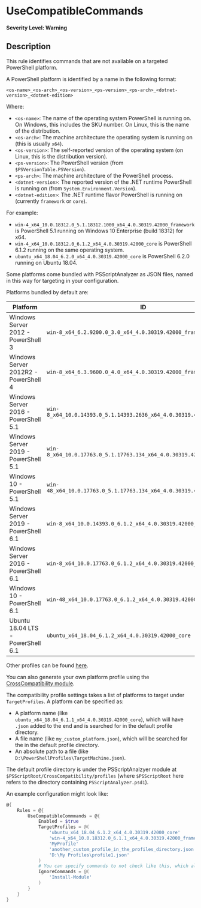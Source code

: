 # UseCompatibleCommands

**Severity Level: Warning**

## Description

This rule identifies commands that are not available on a targeted PowerShell platform.

A PowerShell platform is identified by a name in the following format:

```
<os-name>_<os-arch>_<os-version>_<ps-version>_<ps-arch>_<dotnet-version>_<dotnet-edition>
```

Where:

- `<os-name>`: The name of the operating system PowerShell is running on.
    On Windows, this includes the SKU number.
    On Linux, this is the name of the distribution.
- `<os-arch>`: The machine architecture the operating system is running on (this is usually `x64`).
- `<os-version>`: The self-reported version of the operating system (on Linux, this is the distribution version).
- `<ps-version>`: The PowerShell version (from `$PSVersionTable.PSVersion`).
- `<ps-arch>`: The machine architecture of the PowerShell process.
- `<dotnet-version>`: The reported version of the .NET runtime PowerShell is running on (from `System.Environment.Version`).
- `<dotnet-edition>`: The .NET runtime flavor PowerShell is running on (currently `framework` or `core`).

For example:

- `win-4_x64_10.0.18312.0_5.1.18312.1000_x64_4.0.30319.42000_framework` is PowerShell 5.1 running on Windows 10 Enterprise (build 18312) for x64.
- `win-4_x64_10.0.18312.0_6.1.2_x64_4.0.30319.42000_core` is PowerShell 6.1.2 running on the same operating system.
- `ubuntu_x64_18.04_6.2.0_x64_4.0.30319.42000_core` is PowerShell 6.2.0 running on Ubuntu 18.04.

Some platforms come bundled with PSScriptAnalyzer as JSON files, named in this way for targeting in your configuration.

Platforms bundled by default are:

| Platform                             | ID                                                                    |
| ------------------------------------ | --------------------------------------------------------------------- |
| Windows Server 2012 - PowerShell 3   | `win-8_x64_6.2.9200.0_3.0_x64_4.0.30319.42000_framework`              |
| Windows Server 2012R2 - PowerShell 4 | `win-8_x64_6.3.9600.0_4.0_x64_4.0.30319.42000_framework`              |
| Windows Server 2016 - PowerShell 5.1 | `win-8_x64_10.0.14393.0_5.1.14393.2636_x64_4.0.30319.42000_framework` |
| Windows Server 2019 - PowerShell 5.1 | `win-8_x64_10.0.17763.0_5.1.17763.134_x64_4.0.30319.42000_framework`  |
| Windows 10 - PowerShell 5.1          | `win-48_x64_10.0.17763.0_5.1.17763.134_x64_4.0.30319.42000_framework` |
| Windows Server 2019 - PowerShell 6.1 | `win-8_x64_10.0.14393.0_6.1.2_x64_4.0.30319.42000_core`               |
| Windows Server 2016 - PowerShell 6.1 | `win-8_x64_10.0.17763.0_6.1.2_x64_4.0.30319.42000_core`               |
| Windows 10 - PowerShell 6.1          | `win-48_x64_10.0.17763.0_6.1.2_x64_4.0.30319.42000_core`              |
| Ubuntu 18.04 LTS - PowerShell 6.1    | `ubuntu_x64_18.04_6.1.2_x64_4.0.30319.42000_core`                     |

Other profiles can be found [here](https://github.com/PowerShell/PSScriptAnalyzer/tree/development/CrossCompatibility/optional_profiles).

You can also generate your own platform profile using the [CrossCompatibility module](https://github.com/PowerShell/PSScriptAnalyzer/tree/development/CrossCompatibility).

The compatibility profile settings takes a list of platforms to target under `TargetProfiles`.
A platform can be specified as:

- A platform name (like `ubuntu_x64_18.04_6.1.1_x64_4.0.30319.42000_core`), which will have `.json` added to the end
  and is searched for in the default profile directory.
- A file name (like `my_custom_platform.json`), which will be searched for the in the default profile directory.
- An absolute path to a file (like `D:\PowerShellProfiles\TargetMachine.json`).

The default profile directory is under the PSScriptAnalzyer module at `$PSScriptRoot/CrossCompatibility/profiles`
(where `$PSScriptRoot` here refers to the directory containing `PSScriptAnalyzer.psd1`).

An example configuration might look like:

```PowerShell
@{
    Rules = @{
        UseCompatibleCommmands = @{
            Enabled = $true
            TargetProfiles = @(
                'ubuntu_x64_18.04_6.1.2_x64_4.0.30319.42000_core'
                'win-4_x64_10.0.18312.0_6.1.1_x64_4.0.30319.42000_framework'
                'MyProfile'
                'another_custom_profile_in_the_profiles_directory.json'
                'D:\My Profiles\profile1.json'
            )
            # You can specify commands to not check like this, which also will ignore its parameters:
            IgnoreCommands = @(
                'Install-Module'
            )
        }
    }
}
```